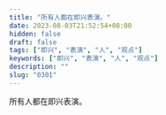 ```yaml
---
title: "所有人都在即兴表演。"
date: 2023-08-03T21:52:54+08:00
hidden: false
draft: false
tags: ["即兴", "表演", "人", "观点"]
keywords: ["即兴", "表演", "人", "观点"]
description: ""
slug: "0301"
---
```


所有人都在即兴表演。
